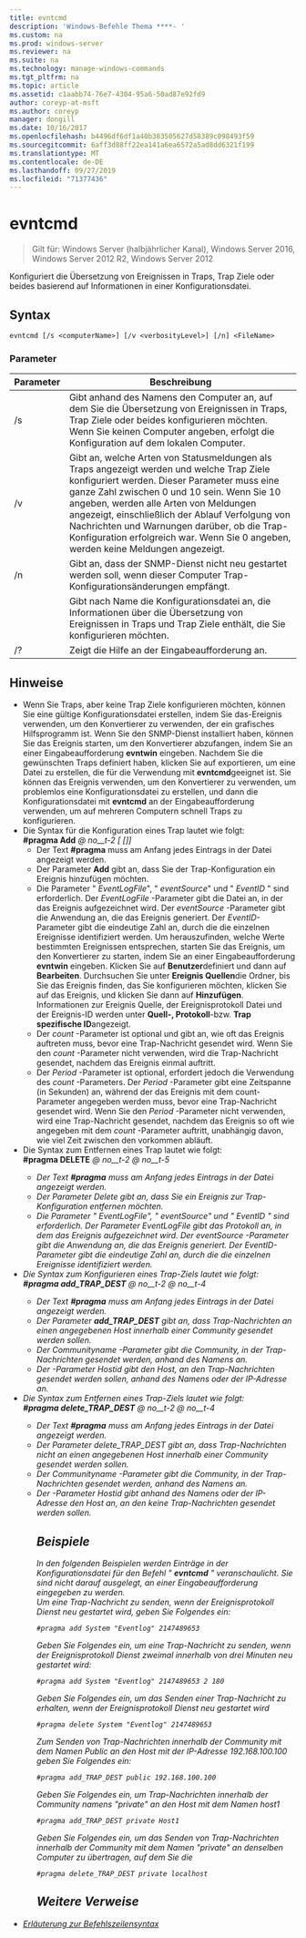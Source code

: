 ```yaml
---
title: evntcmd
description: 'Windows-Befehle Thema ****- '
ms.custom: na
ms.prod: windows-server
ms.reviewer: na
ms.suite: na
ms.technology: manage-windows-commands
ms.tgt_pltfrm: na
ms.topic: article
ms.assetid: c1aabb74-76e7-4304-95a6-50ad87e92fd9
author: coreyp-at-msft
ms.author: coreyp
manager: dongill
ms.date: 10/16/2017
ms.openlocfilehash: b4496df6df1a40b383505627d58389c098493f59
ms.sourcegitcommit: 6aff3d88ff22ea141a6ea6572a5ad8dd6321f199
ms.translationtype: MT
ms.contentlocale: de-DE
ms.lasthandoff: 09/27/2019
ms.locfileid: "71377436"
---
```

# <a name="evntcmd"></a>evntcmd

>Gilt für: Windows Server (halbjährlicher Kanal), Windows Server 2016, Windows Server 2012 R2, Windows Server 2012

Konfiguriert die Übersetzung von Ereignissen in Traps, Trap Ziele oder beides basierend auf Informationen in einer Konfigurationsdatei.   
## <a name="syntax"></a>Syntax  
```  
evntcmd [/s <computerName>] [/v <verbosityLevel>] [/n] <FileName>  
```  
### <a name="parameters"></a>Parameter  

|      Parameter      |                                                                                                                                                            Beschreibung                                                                                                                                                             |
|---------------------|------------------------------------------------------------------------------------------------------------------------------------------------------------------------------------------------------------------------------------------------------------------------------------------------------------------------------------|
|  /s <computerName>  |                                                         Gibt anhand des Namens den Computer an, auf dem Sie die Übersetzung von Ereignissen in Traps, Trap Ziele oder beides konfigurieren möchten. Wenn Sie keinen Computer angeben, erfolgt die Konfiguration auf dem lokalen Computer.                                                          |
| /v <verbosityLevel> | Gibt an, welche Arten von Statusmeldungen als Traps angezeigt werden und welche Trap Ziele konfiguriert werden. Dieser Parameter muss eine ganze Zahl zwischen 0 und 10 sein. Wenn Sie 10 angeben, werden alle Arten von Meldungen angezeigt, einschließlich der Ablauf Verfolgung von Nachrichten und Warnungen darüber, ob die Trap-Konfiguration erfolgreich war. Wenn Sie 0 angeben, werden keine Meldungen angezeigt. |
|         /n          |                                                                                                           Gibt an, dass der SNMP-Dienst nicht neu gestartet werden soll, wenn dieser Computer Trap-Konfigurationsänderungen empfängt.                                                                                                            |
|     <FileName>      |                                                                                     Gibt nach Name die Konfigurationsdatei an, die Informationen über die Übersetzung von Ereignissen in Traps und Trap Ziele enthält, die Sie konfigurieren möchten.                                                                                     |
|         /?          |                                                                                                                                                Zeigt die Hilfe an der Eingabeaufforderung an.                                                                                                                                                |

## <a name="remarks"></a>Hinweise  
- Wenn Sie Traps, aber keine Trap Ziele konfigurieren möchten, können Sie eine gültige Konfigurationsdatei erstellen, indem Sie das-Ereignis verwenden, um den Konvertierer zu verwenden, der ein grafisches Hilfsprogramm ist. Wenn Sie den SNMP-Dienst installiert haben, können Sie das Ereignis starten, um den Konvertierer abzufangen, indem Sie an einer Eingabeaufforderung **evntwin** eingeben. Nachdem Sie die gewünschten Traps definiert haben, klicken Sie auf exportieren, um eine Datei zu erstellen, die für die Verwendung mit **evntcmd**geeignet ist. Sie können das Ereignis verwenden, um den Konvertierer zu verwenden, um problemlos eine Konfigurationsdatei zu erstellen, und dann die Konfigurationsdatei mit **evntcmd** an der Eingabeaufforderung verwenden, um auf mehreren Computern schnell Traps zu konfigurieren.  
- Die Syntax für die Konfiguration eines Trap lautet wie folgt:  
  **#pragma Add**<em> @ no__t-2 <EventSource> <EventID> [<Count> [<Period>]] </em>  
  -   Der Text **#pragma** muss am Anfang jedes Eintrags in der Datei angezeigt werden.  
  -   Der Parameter **Add** gibt an, dass Sie der Trap-Konfiguration ein Ereignis hinzufügen möchten.  
  -   Die Parameter " *EventLogFile*", " *eventSource*" und " *EventID* " sind erforderlich. Der *EventLogFile* -Parameter gibt die Datei an, in der das Ereignis aufgezeichnet wird. Der *eventSource* -Parameter gibt die Anwendung an, die das Ereignis generiert. Der *EventID-* Parameter gibt die eindeutige Zahl an, durch die die einzelnen Ereignisse identifiziert werden. Um herauszufinden, welche Werte bestimmten Ereignissen entsprechen, starten Sie das Ereignis, um den Konvertierer zu starten, indem Sie an einer Eingabeaufforderung **evntwin** eingeben. Klicken Sie auf **Benutzer**definiert und dann auf **Bearbeiten**. Durchsuchen Sie unter **Ereignis Quellen**die Ordner, bis Sie das Ereignis finden, das Sie konfigurieren möchten, klicken Sie auf das Ereignis, und klicken Sie dann auf **Hinzufügen**. Informationen zur Ereignis Quelle, der Ereignisprotokoll Datei und der Ereignis-ID werden unter **Quell-, Protokoll**-bzw. **Trap spezifische ID**angezeigt.  
  -   Der *count* -Parameter ist optional und gibt an, wie oft das Ereignis auftreten muss, bevor eine Trap-Nachricht gesendet wird. Wenn Sie den *count* -Parameter nicht verwenden, wird die Trap-Nachricht gesendet, nachdem das Ereignis einmal auftritt.  
  -   Der *Period* -Parameter ist optional, erfordert jedoch die Verwendung des *count* -Parameters. Der *Period* -Parameter gibt eine Zeitspanne (in Sekunden) an, während der das Ereignis mit dem count-Parameter angegeben werden muss, bevor eine Trap-Nachricht gesendet wird. Wenn Sie den *Period* -Parameter nicht verwenden, wird eine Trap-Nachricht gesendet, nachdem das Ereignis so oft wie angegeben mit dem *count* -Parameter auftritt, unabhängig davon, wie viel Zeit zwischen den vorkommen abläuft.  
- Die Syntax zum Entfernen eines Trap lautet wie folgt:  
  **#pragma DELETE**<em> @ no__t-2 <EventSource> <EventID> @ no__t-5  
  -   Der Text **#pragma** muss am Anfang jedes Eintrags in der Datei angezeigt werden.  
  -   Der Parameter *Delete* gibt an, dass Sie ein Ereignis zur Trap-Konfiguration entfernen möchten.  
  -   Die Parameter " *EventLogFile*", " *eventSource*" und " *EventID* " sind erforderlich. Der Parameter *EventLogFile* gibt das Protokoll an, in dem das Ereignis aufgezeichnet wird. Der *eventSource* -Parameter gibt die Anwendung an, die das Ereignis generiert. Der *EventID-* Parameter gibt die eindeutige Zahl an, durch die die einzelnen Ereignisse identifiziert werden.  
- Die Syntax zum Konfigurieren eines Trap-Ziels lautet wie folgt:  
  **#pragma add_TRAP_DEST**<em> @ no__t-2 <HostID> @ no__t-4  
  -   Der Text **#pragma** muss am Anfang jedes Eintrags in der Datei angezeigt werden.  
  -   Der Parameter **add_TRAP_DEST** gibt an, dass Trap-Nachrichten an einen angegebenen Host innerhalb einer Community gesendet werden sollen.  
  -   Der *Communityname* -Parameter gibt die Community, in der Trap-Nachrichten gesendet werden, anhand des Namens an.  
  -   Der *-Parameter Hostid* gibt den Host, an den Trap-Nachrichten gesendet werden sollen, anhand des Namens oder der IP-Adresse an.  
- Die Syntax zum Entfernen eines Trap-Ziels lautet wie folgt:  
  **#pragma delete_TRAP_DEST**<em> @ no__t-2 <HostID> @ no__t-4  
  - Der Text **#pragma** muss am Anfang jedes Eintrags in der Datei angezeigt werden.  
  - Der Parameter *delete_TRAP_DEST* gibt an, dass Trap-Nachrichten nicht an einen angegebenen Host innerhalb einer Community gesendet werden sollen.  
  - Der *Communityname* -Parameter gibt die Community, in der Trap-Nachrichten gesendet werden, anhand des Namens an.  
  - Der *-Parameter Hostid* gibt anhand des Namens oder der IP-Adresse den Host an, an den keine Trap-Nachrichten gesendet werden sollen.  
    ## <a name="BKMK_Examples"></a>Beispiele  
    In den folgenden Beispielen werden Einträge in der Konfigurationsdatei für den Befehl " **evntcmd** " veranschaulicht. Sie sind nicht darauf ausgelegt, an einer Eingabeaufforderung eingegeben zu werden.  
    Um eine Trap-Nachricht zu senden, wenn der Ereignisprotokoll Dienst neu gestartet wird, geben Sie Folgendes ein:  
    ```  
    #pragma add System "Eventlog" 2147489653  
    ```  
    Geben Sie Folgendes ein, um eine Trap-Nachricht zu senden, wenn der Ereignisprotokoll Dienst zweimal innerhalb von drei Minuten neu gestartet wird:  
    ```  
    #pragma add System "Eventlog" 2147489653 2 180  
    ```  
    Geben Sie Folgendes ein, um das Senden einer Trap-Nachricht zu erhalten, wenn der Ereignisprotokoll Dienst neu gestartet wird  
    ```  
    #pragma delete System "Eventlog" 2147489653  
    ```  
    Zum Senden von Trap-Nachrichten innerhalb der Community mit dem Namen Public an den Host mit der IP-Adresse 192.168.100.100 geben Sie Folgendes ein:  
    ```  
    #pragma add_TRAP_DEST public 192.168.100.100  
    ```  
    Geben Sie Folgendes ein, um Trap-Nachrichten innerhalb der Community namens "private" an den Host mit dem Namen host1  
    ```  
    #pragma add_TRAP_DEST private Host1  
    ```  
    Geben Sie Folgendes ein, um das Senden von Trap-Nachrichten innerhalb der Community mit dem Namen "private" an denselben Computer zu übertragen, auf dem Sie die  
    ```  
    #pragma delete_TRAP_DEST private localhost  
    ```  
    ## <a name="additional-references"></a>Weitere Verweise  
- [Erläuterung zur Befehlszeilensyntax](command-line-syntax-key.md)  
